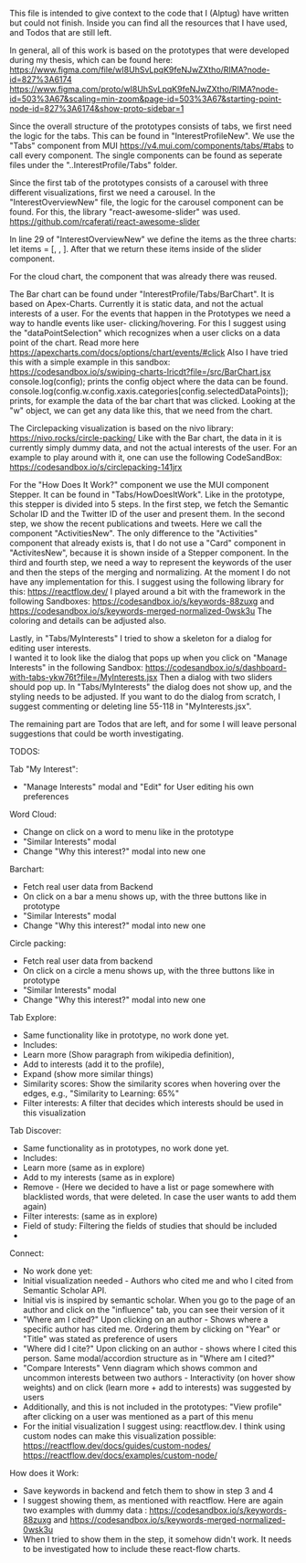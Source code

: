 This file is intended to give context to the code that I (Alptug) have written but could not finish.
Inside you can find all the resources that I have used, and Todos that are still left.


In general, all of this work is based on the prototypes that were developed during my thesis, which can be found here:
https://www.figma.com/file/wI8UhSvLpqK9feNJwZXtho/RIMA?node-id=827%3A6174
https://www.figma.com/proto/wI8UhSvLpqK9feNJwZXtho/RIMA?node-id=503%3A67&scaling=min-zoom&page-id=503%3A67&starting-point-node-id=827%3A6174&show-proto-sidebar=1


Since the overall structure of the prototypes consists of tabs, we first need the logic for the tabs.
This can be found in "InterestProfileNew". We use the "Tabs" component from MUI https://v4.mui.com/components/tabs/#tabs to call every component.
The single components can be found as seperate files under the "..InterestProfile/Tabs" folder.

Since the first tab of the prototypes consists of a carousel with three different visualizations, first we need a carousel.
In the "InterestOverviewNew" file, the logic for the carousel component can be found.
For this, the library "react-awesome-slider" was used. https://github.com/rcaferati/react-awesome-slider

In line 29 of "InterestOverviewNew" we define the items as the three charts: let items = [<CloudChart/>, <BarChart/>, <CirclePackingExample/>].
After that we return these items inside of the slider component.

For the cloud chart, the component that was already there was reused.

The Bar chart can be found under "InterestProfile/Tabs/BarChart". It is based on Apex-Charts.
 Currently it is static data, and not the actual interests of a user.
For the events that happen in the Prototypes we need a way to handle events like user- clicking/hovering. 
For this I suggest using the "dataPointSelection" which recognizes when a user clicks on a data point of the chart.
Read more here https://apexcharts.com/docs/options/chart/events/#click 
Also I have tried this with a simple example in this sandbox: https://codesandbox.io/s/swiping-charts-lricdt?file=/src/BarChart.jsx
console.log(config); prints the config object where the data can be found.  
console.log(config.w.config.xaxis.categories[config.selectedDataPoints]); prints, for example the data of the bar chart that was clicked.
Looking at the "w" object, we can get any data like this, that we need from the chart.

The Circlepacking visualization is based on the nivo library: https://nivo.rocks/circle-packing/
Like with the Bar chart, the data in it is currently simply dummy data, and not the actual interests of the user.
For an example to play around with it, one can use the following CodeSandBox: https://codesandbox.io/s/circlepacking-141jrx

For the "How Does It Work?" component we use the MUI component Stepper. It can be found in "Tabs/HowDoesItWork".
Like in the prototype, this stepper is divided into 5 steps.
In the first step, we fetch the Semantic Scholar ID and the Twitter ID of the user and present them.
In the second step, we show the recent publications and tweets. Here we call the component "ActivitiesNew". The only difference to the "Activities"
component that already exists is, that I do not use a "Card" component in "ActivitesNew", because it is shown inside of a Stepper component.
In the third and fourth step, we need a way to represent the keywords of the user and then the steps of the merging and normalizing. At the moment I do not have any implementation for this. 
I suggest using the following library for this:  https://reactflow.dev/
I played around a bit with the framework in the following Sandboxes: https://codesandbox.io/s/keywords-88zuxg  and https://codesandbox.io/s/keywords-merged-normalized-0wsk3u
The coloring and details can be adjusted also.

Lastly, in "Tabs/MyInterests" I tried to show a skeleton for a dialog for editing user interests.  
I wanted it to look like the dialog that pops up when you click on "Manage Interests" in the following Sandbox: 
https://codesandbox.io/s/dashboard-with-tabs-ykw76t?file=/MyInterests.jsx
Then a dialog with two sliders should pop up.
In "Tabs/MyInterests" the dialog does not show up, and the styling needs to be adjusted.
If you want to do the dialog from scratch, I suggest commenting or deleting line 55-118 in "MyInterests.jsx".

The remaining part are Todos that are left, and for some I will leave personal suggestions that could be worth investigating.

TODOS:

Tab "My Interest":
- "Manage Interests" modal and "Edit" for User editing his own preferences

Word Cloud:
-  Change on click on a word to menu like in the prototype
- "Similar Interests" modal
-  Change "Why this interest?" modal into new one

Barchart: 
- Fetch real user data from Backend
- On click on a bar a menu shows up, with the three buttons like in prototype
- "Similar Interests" modal
- Change "Why this interest?" modal into new one

Circle packing:
- Fetch real user data from backend
- On click on a circle a menu shows up, with the three buttons like in prototype
- "Similar Interests" modal
- Change "Why this interest?" modal into new one

Tab Explore:
- Same functionality like in prototype, no work done yet.
- Includes: 
- Learn more (Show paragraph from wikipedia definition), 
- Add to interests (add it to the profile), 
- Expand (show more similar things)
- Similarity scores: Show the similarity scores when hovering over the edges, e.g., "Similarity to Learning: 65%"
- Filter interests: A filter that decides which interests should be used in this visualization

Tab Discover: 
- Same functionality as in prototypes, no work done yet.
- Includes:
- Learn more (same as in explore)
- Add to my interests (same as in explore)
- Remove - (Here we decided to have a list or page somewhere with blacklisted words, that were deleted. In case the user wants to add them again)
- Filter interests: (same as in explore)
- Field of study: Filtering the fields of studies that should be included
- 

Connect:
- No work done yet:
- Initial visualization needed - Authors who cited me and who I cited from Semantic Scholar API.
- Initial vis is inspired by semantic scholar. When you go to the page of an author and click on the "influence" tab, you can see their version of it
- "Where am I cited?" Upon clicking on an author - Shows where a specific author has cited me. Ordering them by clicking on "Year" or "Title" was stated as preference of users
- "Where did I cite?" Upon clicking on an author - shows where I cited this person. Same modal/accordion structure as in "Where am I cited?"
- "Compare Interests" Venn diagram which shows common and uncommon interests between two authors - Interactivity (on hover show weights) and on click (learn more + add to interests) was suggested by users
- Additionally, and this is not included in the prototypes: "View profile" after clicking on a user was mentioned as a part of this menu
- For the initial visualization I suggest using: reactflow.dev. I think using custom nodes can make this visualization possible: https://reactflow.dev/docs/guides/custom-nodes/    https://reactflow.dev/docs/examples/custom-node/

How does it Work:
- Save keywords in backend and fetch them to show in step 3 and 4
- I suggest showing them, as mentioned with reactflow. Here are again two examples with dummy data :
https://codesandbox.io/s/keywords-88zuxg  and https://codesandbox.io/s/keywords-merged-normalized-0wsk3u
- When I tried to show them in the step, it somehow didn't work. It needs to be investigated how to include these react-flow charts.